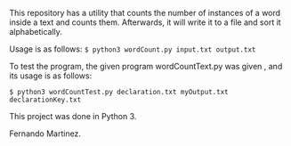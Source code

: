 This repository has a utility that counts the number of instances of a word inside a text and
counts them. Afterwards, it will write it to a file and sort it alphabetically.

Usage is as follows:
`$ python3 wordCount.py input.txt output.txt`

To test the program, the given program wordCountText.py was given , and its usage is as follows:

`$ python3 wordCountTest.py declaration.txt myOutput.txt declarationKey.txt`


 This project was done in Python 3.

 Fernando Martinez.
